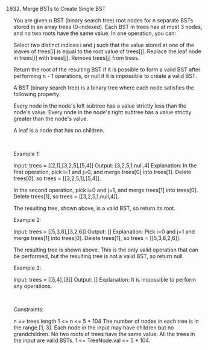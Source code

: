 1932. Merge BSTs to Create Single BST

You are given n BST (binary search tree) root nodes for n separate BSTs stored in an array trees (0-indexed). Each BST in trees has at most 3 nodes, and no two roots have the same value. In one operation, you can:

Select two distinct indices i and j such that the value stored at one of the leaves of trees[i] is equal to the root value of trees[j].
Replace the leaf node in trees[i] with trees[j].
Remove trees[j] from trees.

Return the root of the resulting BST if it is possible to form a valid BST after performing n - 1 operations, or null if it is impossible to create a valid BST.

A BST (binary search tree) is a binary tree where each node satisfies the following property:

Every node in the node's left subtree has a value strictly less than the node's value.
Every node in the node's right subtree has a value strictly greater than the node's value.

A leaf is a node that has no children.

 

Example 1:

Input: trees = [[2,1],[3,2,5],[5,4]]
Output: [3,2,5,1,null,4]
Explanation:
In the first operation, pick i=1 and j=0, and merge trees[0] into trees[1].
Delete trees[0], so trees = [[3,2,5,1],[5,4]].


In the second operation, pick i=0 and j=1, and merge trees[1] into trees[0].
Delete trees[1], so trees = [[3,2,5,1,null,4]].


The resulting tree, shown above, is a valid BST, so return its root.

Example 2:

Input: trees = [[5,3,8],[3,2,6]]
Output: []
Explanation:
Pick i=0 and j=1 and merge trees[1] into trees[0].
Delete trees[1], so trees = [[5,3,8,2,6]].


The resulting tree is shown above. This is the only valid operation that can be performed, but the resulting tree is not a valid BST, so return null.


Example 3:

Input: trees = [[5,4],[3]]
Output: []
Explanation: It is impossible to perform any operations.


 

Constraints:

n == trees.length
1 <= n <= 5 * 104
The number of nodes in each tree is in the range [1, 3].
Each node in the input may have children but no grandchildren.
No two roots of trees have the same value.
All the trees in the input are valid BSTs.
1 <= TreeNode.val <= 5 * 104.